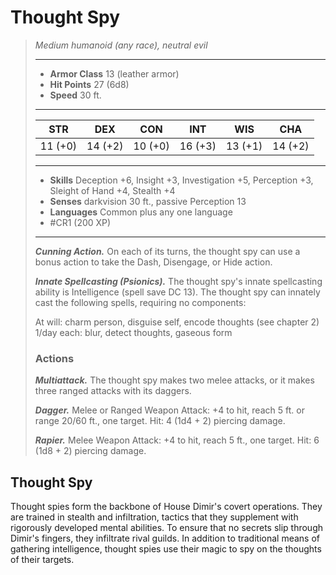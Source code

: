 # Thought Spy
>*Medium humanoid (any race), neutral evil*
>___
>- **Armor Class** 13 (leather armor)
>- **Hit Points** 27 (6d8)
>- **Speed** 30 ft.
>___
>|STR|DEX|CON|INT|WIS|CHA|
>|:---:|:---:|:---:|:---:|:---:|:---:|
>|11 (+0)|14 (+2)|10 (+0)|16 (+3)|13 (+1)|14 (+2)|
>___
>- **Skills** Deception +6, Insight +3, Investigation +5, Perception +3, Sleight of Hand +4, Stealth +4
>- **Senses** darkvision 30 ft., passive Perception 13
>- **Languages** Common plus any one language
>- #CR1 (200 XP)
>___
>***Cunning Action.*** On each of its turns, the thought spy can use a bonus action to take the Dash, Disengage, or Hide action.  
>
>***Innate Spellcasting (Psionics).*** The thought spy's innate spellcasting ability is Intelligence (spell save DC 13). The thought spy can innately cast the following spells, requiring no components:  
>
>At will: charm person, disguise self, encode thoughts (see chapter 2)  
>1/day each: blur, detect thoughts, gaseous form  
>
>### Actions
>***Multiattack.*** The thought spy makes two melee attacks, or it makes three ranged attacks with its daggers.  
>
>***Dagger.*** Melee  or Ranged Weapon Attack: +4 to hit, reach 5 ft. or range 20/60 ft., one target. Hit: 4 (1d4 + 2) piercing damage.  
>
>***Rapier.*** Melee Weapon Attack: +4 to hit, reach 5 ft., one target. Hit: 6 (1d8 + 2) piercing damage.

## Thought Spy

Thought spies form the backbone of House Dimir's covert operations. They are trained in stealth and infiltration, tactics that they supplement with rigorously developed mental abilities. To ensure that no secrets slip through Dimir's fingers, they infiltrate rival guilds. In addition to traditional means of gathering intelligence, thought spies use their magic to spy on the thoughts of their targets.